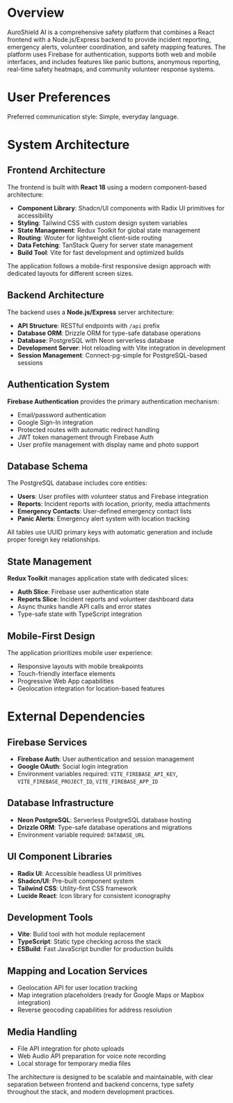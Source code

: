 # Overview

AuroShield AI is a comprehensive safety platform that combines a React frontend with a Node.js/Express backend to provide incident reporting, emergency alerts, volunteer coordination, and safety mapping features. The platform uses Firebase for authentication, supports both web and mobile interfaces, and includes features like panic buttons, anonymous reporting, real-time safety heatmaps, and community volunteer response systems.

# User Preferences

Preferred communication style: Simple, everyday language.

# System Architecture

## Frontend Architecture

The frontend is built with **React 18** using a modern component-based architecture:

- **Component Library**: Shadcn/UI components with Radix UI primitives for accessibility
- **Styling**: Tailwind CSS with custom design system variables
- **State Management**: Redux Toolkit for global state management
- **Routing**: Wouter for lightweight client-side routing
- **Data Fetching**: TanStack Query for server state management
- **Build Tool**: Vite for fast development and optimized builds

The application follows a mobile-first responsive design approach with dedicated layouts for different screen sizes.

## Backend Architecture

The backend uses a **Node.js/Express** server architecture:

- **API Structure**: RESTful endpoints with `/api` prefix
- **Database ORM**: Drizzle ORM for type-safe database operations
- **Database**: PostgreSQL with Neon serverless database
- **Development Server**: Hot reloading with Vite integration in development
- **Session Management**: Connect-pg-simple for PostgreSQL-based sessions

## Authentication System

**Firebase Authentication** provides the primary authentication mechanism:

- Email/password authentication
- Google Sign-In integration
- Protected routes with automatic redirect handling
- JWT token management through Firebase Auth
- User profile management with display name and photo support

## Database Schema

The PostgreSQL database includes core entities:

- **Users**: User profiles with volunteer status and Firebase integration
- **Reports**: Incident reports with location, priority, media attachments
- **Emergency Contacts**: User-defined emergency contact lists
- **Panic Alerts**: Emergency alert system with location tracking

All tables use UUID primary keys with automatic generation and include proper foreign key relationships.

## State Management

**Redux Toolkit** manages application state with dedicated slices:

- **Auth Slice**: Firebase user authentication state
- **Reports Slice**: Incident reports and volunteer dashboard data
- Async thunks handle API calls and error states
- Type-safe state with TypeScript integration

## Mobile-First Design

The application prioritizes mobile user experience:

- Responsive layouts with mobile breakpoints
- Touch-friendly interface elements
- Progressive Web App capabilities
- Geolocation integration for location-based features

# External Dependencies

## Firebase Services
- **Firebase Auth**: User authentication and session management
- **Google OAuth**: Social login integration
- Environment variables required: `VITE_FIREBASE_API_KEY`, `VITE_FIREBASE_PROJECT_ID`, `VITE_FIREBASE_APP_ID`

## Database Infrastructure
- **Neon PostgreSQL**: Serverless PostgreSQL database hosting
- **Drizzle ORM**: Type-safe database operations and migrations
- Environment variable required: `DATABASE_URL`

## UI Component Libraries
- **Radix UI**: Accessible headless UI primitives
- **Shadcn/UI**: Pre-built component system
- **Tailwind CSS**: Utility-first CSS framework
- **Lucide React**: Icon library for consistent iconography

## Development Tools
- **Vite**: Build tool with hot module replacement
- **TypeScript**: Static type checking across the stack
- **ESBuild**: Fast JavaScript bundler for production builds

## Mapping and Location Services
- Geolocation API for user location tracking
- Map integration placeholders (ready for Google Maps or Mapbox integration)
- Reverse geocoding capabilities for address resolution

## Media Handling
- File API integration for photo uploads
- Web Audio API preparation for voice note recording
- Local storage for temporary media files

The architecture is designed to be scalable and maintainable, with clear separation between frontend and backend concerns, type safety throughout the stack, and modern development practices.